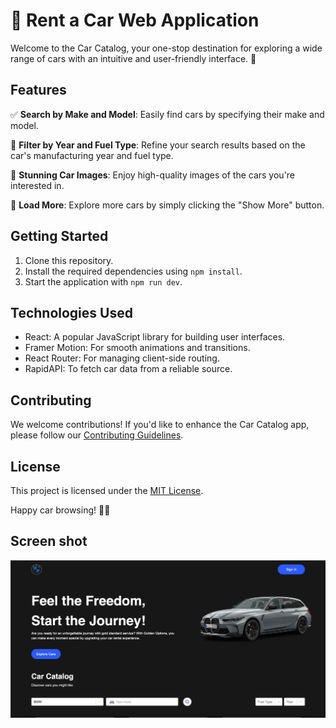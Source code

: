 # 🚗 Rent a Car Web Application

Welcome to the Car Catalog, your one-stop destination for exploring a wide range of cars with an intuitive and user-friendly interface. 🌟

## Features

✅ **Search by Make and Model**: Easily find cars by specifying their make and model.

🚗 **Filter by Year and Fuel Type**: Refine your search results based on the car's manufacturing year and fuel type.

📸 **Stunning Car Images**: Enjoy high-quality images of the cars you're interested in.

🚀 **Load More**: Explore more cars by simply clicking the "Show More" button.

## Getting Started

1. Clone this repository.
2. Install the required dependencies using `npm install`.
3. Start the application with `npm run dev`.

## Technologies Used

- React: A popular JavaScript library for building user interfaces.
- Framer Motion: For smooth animations and transitions.
- React Router: For managing client-side routing.
- RapidAPI: To fetch car data from a reliable source.

## Contributing

We welcome contributions! If you'd like to enhance the Car Catalog app, please follow our [Contributing Guidelines](CONTRIBUTING.md).

## License

This project is licensed under the [MIT License](LICENSE).

Happy car browsing! 🚀🚗

## Screen shot

 <img src="/public/scrren-shot/screen-shot.jpg">
